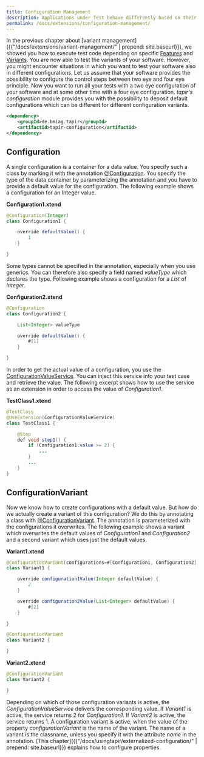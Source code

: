 ```yaml
---
title: Configuration Management
description: Applications under Test behave differently based on their configuration. With this module your tests are ware of these variations.
permalink: /docs/extensions/configuration-management/
---
```


In the previous chapter about [variant management]({{"/docs/extensions/variant-management/" | prepend: site.baseurl}}),
we showed you how to execute test code depending on specific
[Features](https://www.javadoc.io/page/de.bmiag.tapir/tapir/latest/de/bmiag/tapir/variant/feature/Feature.html)
and
[Variants](https://psbm-mvnrepo-p.intranet.kiel.bmiag.de/nexus/content/sites/site/tapir/2.0.0-SNAPSHOT/apidocs/de/bmiag/tapir/variant/annotation/variant/Variant.html).
You are now able to test the variants of your software. However, you
might encounter situations in which you want to test your software also
in different configurations. Let us assume that your software provides
the possibility to configure the control steps between two eye and four
eye principle. Now you want to run all your tests with a two eye
configuration of your software and at some other time with a four eye
configuration. <i>tapir's</i> *configuration* module provides you with the
possibility to deposit default configurations which can be different for
different configuration variants.

``` xml
<dependency>
    <groupId>de.bmiag.tapir</groupId>
    <artifactId>tapir-configuration</artifactId>
</dependency>
```

## Configuration

A single configuration is a container for a data value. You specify such
a class by marking it with the annotation
[@Configuration](https://www.javadoc.io/page/de.bmiag.tapir/tapir/latest/de/bmiag/tapir/configuration/annotation/configuration/Configuration.html).
You specify the type of the data container by parameterizing the
annotation and you have to provide a default value for the
configuration. The following example shows a configuration for an
Integer value.

**Configuration1.xtend**

``` java
@Configuration(Integer)
class Configuration1 {

    override defaultValue() {
        1
    }

}
```

Some types cannot be specified in the annotation, especially when you
use generics. You can therefore also specify a field named
*valueType* which declares the type. Following example shows a
configuration for a *List* of *Integer*.

**Configuration2.xtend**

``` java
@Configuration
class Configuration2 {

    List<Integer> valueType

    override defaultValue() {
        #[1]
    }  

}
```

In order to get the actual value of a configuration, you use the
[ConfigurationValueService](https://www.javadoc.io/page/de.bmiag.tapir/tapir/latest/de/bmiag/tapir/configuration/service/ConfigurationValueService.html).
You can inject this service into your test case and retrieve the value.
The following excerpt shows how to use the service as an extension in
order to access the value of *Configuration1*.

**TestClass1.xtend**

``` java
@TestClass
@UseExtension(ConfigurationValueService)
class TestClass1 {

    @Step
    def void step1() {
        if (Configuration1.value >= 2) {
            ...
        }
        ...
    }
}
```

## ConfigurationVariant

Now we know how to create configurations with a default value. But how
do we actually create a variant of this configuration? We do this by
annotating a class with
[@ConfigurationVariant](https://www.javadoc.io/page/de.bmiag.tapir/tapir/latest/de/bmiag/tapir/configuration/annotation/variant/ConfigurationVariant.html).
The annotation is parameterized with the configurations it overwrites.
The following example shows a variant which overwrites the default
values of *Configuration1* and *Configuration2* and a second variant
which uses just the default values.

**Variant1.xtend**

``` java
@ConfigurationVariant(configurations=#[Configuration1, Configuration2])
class Variant1 {

    override configuration1Value(Integer defaultValue) {
        2
    }      

    override configuration2Value(List<Integer> defaultValue) {
        #[2]
    }

}

@ConfigurationVariant
class Variant2 {

}
```

**Variant2.xtend**

``` java
@ConfigurationVariant
class Variant2 {

}
```

Depending on which of those configuration variants is active, the
*ConfigurationValueService* delivers the corresponding value. If
*Variant1* is active, the service returns 2 for *Configuration1*. If
*Variant2* is active, the service returns 1. A configuration variant is
active, when the value of the property *configurationVariant* is the
name of the variant. The name of a variant is the classname, unless you
specify it with the attribute *name* in the annotation. [This
chapter]({{"/docs/usingtapir/externalized-configuration/" | prepend: site.baseurl}}) explains how to configure
properties.

 
